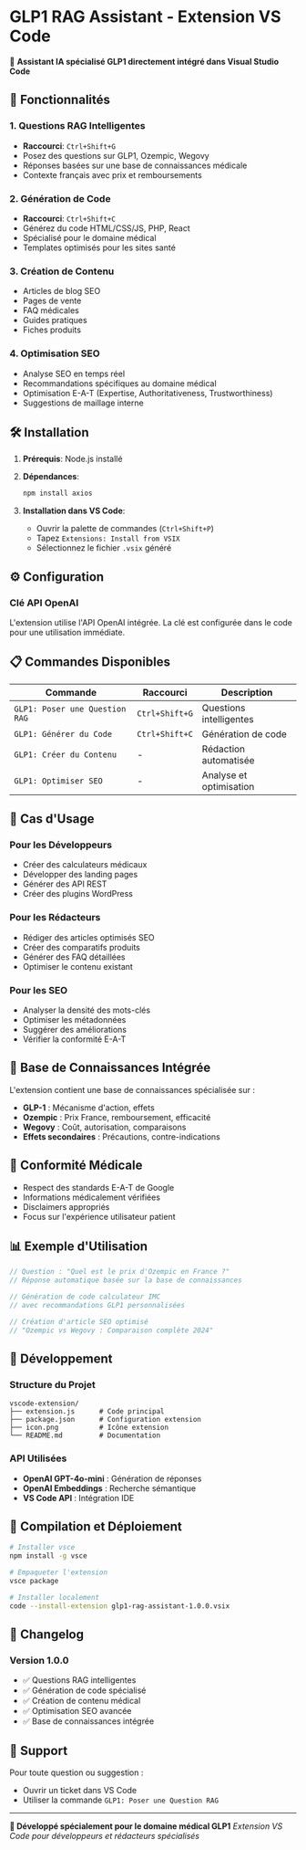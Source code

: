 # GLP1 RAG Assistant - Extension VS Code

🤖 **Assistant IA spécialisé GLP1 directement intégré dans Visual Studio Code**

## 🚀 Fonctionnalités

### 1. Questions RAG Intelligentes
- **Raccourci**: `Ctrl+Shift+G`
- Posez des questions sur GLP1, Ozempic, Wegovy
- Réponses basées sur une base de connaissances médicale
- Contexte français avec prix et remboursements

### 2. Génération de Code
- **Raccourci**: `Ctrl+Shift+C`
- Générez du code HTML/CSS/JS, PHP, React
- Spécialisé pour le domaine médical
- Templates optimisés pour les sites santé

### 3. Création de Contenu
- Articles de blog SEO
- Pages de vente
- FAQ médicales
- Guides pratiques
- Fiches produits

### 4. Optimisation SEO
- Analyse SEO en temps réel
- Recommandations spécifiques au domaine médical
- Optimisation E-A-T (Expertise, Authoritativeness, Trustworthiness)
- Suggestions de maillage interne

## 🛠️ Installation

1. **Prérequis**: Node.js installé
2. **Dépendances**:
   ```bash
   npm install axios
   ```

3. **Installation dans VS Code**:
   - Ouvrir la palette de commandes (`Ctrl+Shift+P`)
   - Tapez `Extensions: Install from VSIX`
   - Sélectionnez le fichier `.vsix` généré

## ⚙️ Configuration

### Clé API OpenAI
L'extension utilise l'API OpenAI intégrée. La clé est configurée dans le code pour une utilisation immédiate.

## 📋 Commandes Disponibles

| Commande | Raccourci | Description |
|----------|-----------|-------------|
| `GLP1: Poser une Question RAG` | `Ctrl+Shift+G` | Questions intelligentes |
| `GLP1: Générer du Code` | `Ctrl+Shift+C` | Génération de code |
| `GLP1: Créer du Contenu` | - | Rédaction automatisée |
| `GLP1: Optimiser SEO` | - | Analyse et optimisation |

## 🎯 Cas d'Usage

### Pour les Développeurs
- Créer des calculateurs médicaux
- Développer des landing pages
- Générer des API REST
- Créer des plugins WordPress

### Pour les Rédacteurs
- Rédiger des articles optimisés SEO
- Créer des comparatifs produits
- Générer des FAQ détaillées
- Optimiser le contenu existant

### Pour les SEO
- Analyser la densité des mots-clés
- Optimiser les métadonnées
- Suggérer des améliorations
- Vérifier la conformité E-A-T

## 🔬 Base de Connaissances Intégrée

L'extension contient une base de connaissances spécialisée sur :
- **GLP-1** : Mécanisme d'action, effets
- **Ozempic** : Prix France, remboursement, efficacité
- **Wegovy** : Coût, autorisation, comparaisons
- **Effets secondaires** : Précautions, contre-indications

## 🏥 Conformité Médicale

- Respect des standards E-A-T de Google
- Informations médicalement vérifiées
- Disclaimers appropriés
- Focus sur l'expérience utilisateur patient

## 📊 Exemple d'Utilisation

```javascript
// Question : "Quel est le prix d'Ozempic en France ?"
// Réponse automatique basée sur la base de connaissances

// Génération de code calculateur IMC
// avec recommandations GLP1 personnalisées

// Création d'article SEO optimisé
// "Ozempic vs Wegovy : Comparaison complète 2024"
```

## 🔧 Développement

### Structure du Projet
```
vscode-extension/
├── extension.js      # Code principal
├── package.json      # Configuration extension
├── icon.png          # Icône extension
└── README.md         # Documentation
```

### API Utilisées
- **OpenAI GPT-4o-mini** : Génération de réponses
- **OpenAI Embeddings** : Recherche sémantique
- **VS Code API** : Intégration IDE

## 🚀 Compilation et Déploiement

```bash
# Installer vsce
npm install -g vsce

# Empaqueter l'extension
vsce package

# Installer localement
code --install-extension glp1-rag-assistant-1.0.0.vsix
```

## 📝 Changelog

### Version 1.0.0
- ✅ Questions RAG intelligentes
- ✅ Génération de code spécialisé
- ✅ Création de contenu médical
- ✅ Optimisation SEO avancée
- ✅ Base de connaissances intégrée

## 🤝 Support

Pour toute question ou suggestion :
- Ouvrir un ticket dans VS Code
- Utiliser la commande `GLP1: Poser une Question RAG`

---

**🔬 Développé spécialement pour le domaine médical GLP1**
*Extension VS Code pour développeurs et rédacteurs spécialisés*
